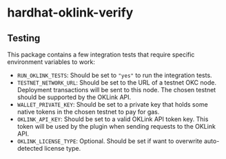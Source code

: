 # hardhat-oklink-verify

## Testing

This package contains a few integration tests that require specific environment variables to work:

- `RUN_OKLINK_TESTS`: Should be set to `"yes"` to run the integration tests.
- `TESTNET_NETWORK_URL`: Should be set to the URL of a testnet OKC node. Deployment transactions will be sent to this node. The chosen testnet should be supported by the OKLink API.
- `WALLET_PRIVATE_KEY`: Should be set to a private key that holds some native tokens in the chosen testnet to pay for gas.
- `OKLINK_API_KEY`: Should be set to a valid OKLink API token key. This token will be used by the plugin when sending requests to the OKLink API.
- `OKLINK_LICENSE_TYPE`: Optional. Should be set if want to overwrite auto-detected license type.

